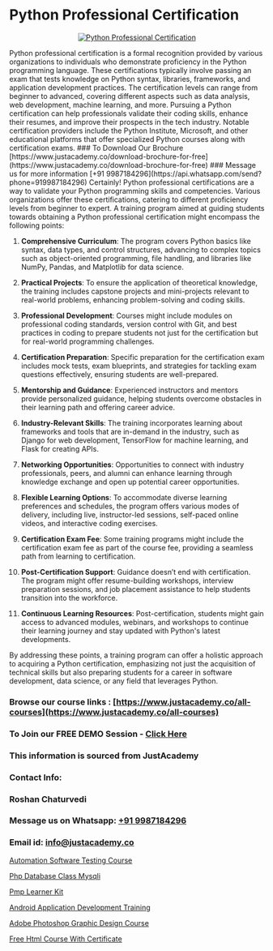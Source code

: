 # Python Professional Certification

<p align="center">
  <a href="https://justacademy.co/course-detail/python-training">
    <img src="https://justacademy.co/storage2/course_image/1709713400_course_image.webp" alt="Python Professional Certification">
  </a>
</p>
Python professional certification is a formal recognition provided by various organizations to individuals who demonstrate proficiency in the Python programming language. These certifications typically involve passing an exam that tests knowledge on Python syntax, libraries, frameworks, and application development practices. The certification levels can range from beginner to advanced, covering different aspects such as data analysis, web development, machine learning, and more. Pursuing a Python certification can help professionals validate their coding skills, enhance their resumes, and improve their prospects in the tech industry. Notable certification providers include the Python Institute, Microsoft, and other educational platforms that offer specialized Python courses along with certification exams.
### To Download Our Brochure [https://www.justacademy.co/download-brochure-for-free](https://www.justacademy.co/download-brochure-for-free)
### Message us for more information [+91 9987184296](https://api.whatsapp.com/send?phone=919987184296)
Certainly! Python professional certifications are a way to validate your Python programming skills and competencies. Various organizations offer these certifications, catering to different proficiency levels from beginner to expert. A training program aimed at guiding students towards obtaining a Python professional certification might encompass the following points:

1) **Comprehensive Curriculum**: The program covers Python basics like syntax, data types, and control structures, advancing to complex topics such as object-oriented programming, file handling, and libraries like NumPy, Pandas, and Matplotlib for data science.

2) **Practical Projects**: To ensure the application of theoretical knowledge, the training includes capstone projects and mini-projects relevant to real-world problems, enhancing problem-solving and coding skills.

3) **Professional Development**: Courses might include modules on professional coding standards, version control with Git, and best practices in coding to prepare students not just for the certification but for real-world programming challenges.

4) **Certification Preparation**: Specific preparation for the certification exam includes mock tests, exam blueprints, and strategies for tackling exam questions effectively, ensuring students are well-prepared.

5) **Mentorship and Guidance**: Experienced instructors and mentors provide personalized guidance, helping students overcome obstacles in their learning path and offering career advice.

6) **Industry-Relevant Skills**: The training incorporates learning about frameworks and tools that are in-demand in the industry, such as Django for web development, TensorFlow for machine learning, and Flask for creating APIs.

7) **Networking Opportunities**: Opportunities to connect with industry professionals, peers, and alumni can enhance learning through knowledge exchange and open up potential career opportunities.

8) **Flexible Learning Options**: To accommodate diverse learning preferences and schedules, the program offers various modes of delivery, including live, instructor-led sessions, self-paced online videos, and interactive coding exercises.

9) **Certification Exam Fee**: Some training programs might include the certification exam fee as part of the course fee, providing a seamless path from learning to certification.

10) **Post-Certification Support**: Guidance doesn’t end with certification. The program might offer resume-building workshops, interview preparation sessions, and job placement assistance to help students transition into the workforce.

11) **Continuous Learning Resources**: Post-certification, students might gain access to advanced modules, webinars, and workshops to continue their learning journey and stay updated with Python's latest developments.

By addressing these points, a training program can offer a holistic approach to acquiring a Python certification, emphasizing not just the acquisition of technical skills but also preparing students for a career in software development, data science, or any field that leverages Python.

### Browse our course links : [https://www.justacademy.co/all-courses](https://www.justacademy.co/all-courses) 
### To Join our FREE DEMO Session - [Click Here](https://www.justacademy.co/register-for-course-demo)


### This information is sourced from JustAcademy
### Contact Info:
### Roshan Chaturvedi
### Message us on Whatsapp: [+91 9987184296](https://api.whatsapp.com/send?phone=919987184296)
### Email id: [info@justacademy.co](mailto:info@justacademy.co)
                
[Automation Software Testing Course](https://www.linkedin.com/pulse/automation-software-testing-course-justacademy-thane-ggfyc?trackingId=lsCwE4QKoOwpzogjVfQPvA%3D%3D&lipi=urn%3Ali%3Apage%3Ad_flagship3_company_admin%3B8x4oZRFoSmO4CZ5ThOfedg%3D%3D)

[Php Database Class Mysqli](https://www.linkedin.com/pulse/php-database-class-mysqli-justacademy-cupertino-cnjvc?trackingId=4fjMpoMUIGFeRZnu3Xnv4Q%3D%3D&lipi=urn%3Ali%3Apage%3Ad_flagship3_company_admin%3BNP%2FlhOodSumKT6PSkBvdbw%3D%3D)

[Pmp Learner Kit](https://medium.com/@prempja40/pmp-learner-kit-9f7ef6da392f)

[Android Application Development Training](https://medium.com/@justacademytraining/android-application-development-training-ef5af7bab6e4)

[Adobe Photoshop Graphic Design Course](https://justacademyin.github.io/justacademy/adobe-photoshop-graphic-design-course)

[Free Html Course With Certificate](https://justacademyin.github.io/justacademy/free-html-course-with-certificate)

